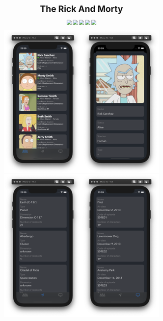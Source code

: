 <html>
<head>
<meta name="viewport" content="width=device-width, initial-scale=1.0">
</head>
<body>

<h1 align="center">The Rick And Morty</h1>

<p align="center">
  
  <img src="https://img.shields.io/github/last-commit/dimkagithub/TheRickAndMortyApp/main?style=plastic">
  <img src="https://img.shields.io/github/commit-activity/m/dimkagithub/TheRickAndMortyApp/main?style=plastic">
  <img src="https://img.shields.io/github/directory-file-count/dimkagithub/TheRickAndMortyApp?style=plastic">
  <img src="https://img.shields.io/github/repo-size/dimkagithub/TheRickAndMortyApp?style=plastic">
  <img src="https://img.shields.io/tokei/lines/github/dimkagithub/TheRickAndMortyApp?style=plastic">
  
</p>

<p align="center">
    <img src="https://github.com/dimkagithub/TheRickAndMortyApp/raw/main/Screenshots/characters.png" style="width:50%;"><img src="https://github.com/dimkagithub/TheRickAndMortyApp/raw/main/Screenshots/characters_info.png" style="width:50%;">
  <br>
  <img src="https://github.com/dimkagithub/TheRickAndMortyApp/raw/main/Screenshots/locations.png" style="width:50%;"><img src="https://github.com/dimkagithub/TheRickAndMortyApp/raw/main/Screenshots/episodes.png" style="width:50%;">
</p>

</body>
</html>
